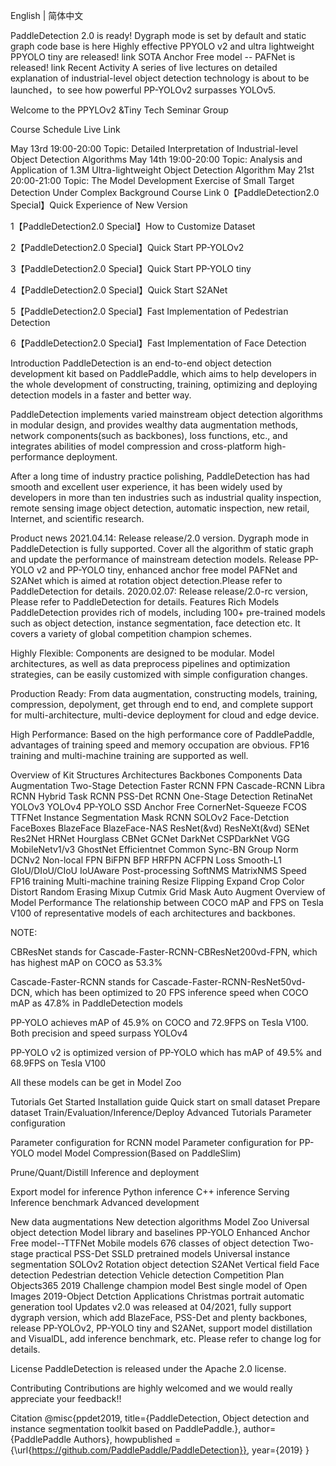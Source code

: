 English | 简体中文

PaddleDetection 2.0 is ready! Dygraph mode is set by default and static graph code base is here
Highly effective PPYOLO v2 and ultra lightweight PPYOLO tiny are released! link
SOTA Anchor Free model -- PAFNet is released! link
Recent Activity
A series of live lectures on detailed explanation of industrial-level object detection technology is about to be launched，to see how powerful PP-YOLOv2 surpasses YOLOv5.

Welcome to the PPYLOv2 &Tiny Tech Seminar Group


Course Schedule
Live Link

May 13rd 19:00-20:00
Topic: Detailed Interpretation of Industrial-level Object Detection Algorithms
May 14th 19:00-20:00
Topic: Analysis and Application of 1.3M Ultra-lightweight Object Detection Algorithm
May 21st 20:00-21:00
Topic: The Model Development Exercise of Small Target Detection Under Complex Background
Course Link
0【PaddleDetection2.0 Special】Quick Experience of New Version

1【PaddleDetection2.0 Special】How to Customize Dataset

2【PaddleDetection2.0 Special】Quick Start PP-YOLOv2

3【PaddleDetection2.0 Special】Quick Start PP-YOLO tiny

4【PaddleDetection2.0 Special】Quick Start S2ANet

5【PaddleDetection2.0 Special】Fast Implementation of Pedestrian Detection

6【PaddleDetection2.0 Special】Fast Implementation of Face Detection

Introduction
PaddleDetection is an end-to-end object detection development kit based on PaddlePaddle, which aims to help developers in the whole development of constructing, training, optimizing and deploying detection models in a faster and better way.

PaddleDetection implements varied mainstream object detection algorithms in modular design, and provides wealthy data augmentation methods, network components(such as backbones), loss functions, etc., and integrates abilities of model compression and cross-platform high-performance deployment.

After a long time of industry practice polishing, PaddleDetection has had smooth and excellent user experience, it has been widely used by developers in more than ten industries such as industrial quality inspection, remote sensing image object detection, automatic inspection, new retail, Internet, and scientific research.


Product news
2021.04.14: Release release/2.0 version. Dygraph mode in PaddleDetection is fully supported. Cover all the algorithm of static graph and update the performance of mainstream detection models. Release PP-YOLO v2 and PP-YOLO tiny, enhanced anchor free model PAFNet and S2ANet which is aimed at rotation object detection.Please refer to PaddleDetection for details.
2020.02.07: Release release/2.0-rc version, Please refer to PaddleDetection for details.
Features
Rich Models PaddleDetection provides rich of models, including 100+ pre-trained models such as object detection, instance segmentation, face detection etc. It covers a variety of global competition champion schemes.

Highly Flexible: Components are designed to be modular. Model architectures, as well as data preprocess pipelines and optimization strategies, can be easily customized with simple configuration changes.

Production Ready: From data augmentation, constructing models, training, compression, depolyment, get through end to end, and complete support for multi-architecture, multi-device deployment for cloud and edge device.

High Performance: Based on the high performance core of PaddlePaddle, advantages of training speed and memory occupation are obvious. FP16 training and multi-machine training are supported as well.

Overview of Kit Structures
Architectures	Backbones	Components	Data Augmentation
Two-Stage Detection
Faster RCNN
FPN
Cascade-RCNN
Libra RCNN
Hybrid Task RCNN
PSS-Det RCNN
One-Stage Detection
RetinaNet
YOLOv3
YOLOv4
PP-YOLO
SSD
Anchor Free
CornerNet-Squeeze
FCOS
TTFNet
Instance Segmentation
Mask RCNN
SOLOv2
Face-Detction
FaceBoxes
BlazeFace
BlazeFace-NAS
ResNet(&vd)
ResNeXt(&vd)
SENet
Res2Net
HRNet
Hourglass
CBNet
GCNet
DarkNet
CSPDarkNet
VGG
MobileNetv1/v3
GhostNet
Efficientnet
Common
Sync-BN
Group Norm
DCNv2
Non-local
FPN
BiFPN
BFP
HRFPN
ACFPN
Loss
Smooth-L1
GIoU/DIoU/CIoU
IoUAware
Post-processing
SoftNMS
MatrixNMS
Speed
FP16 training
Multi-machine training
Resize
Flipping
Expand
Crop
Color Distort
Random Erasing
Mixup
Cutmix
Grid Mask
Auto Augment
Overview of Model Performance
The relationship between COCO mAP and FPS on Tesla V100 of representative models of each architectures and backbones.


NOTE:

CBResNet stands for Cascade-Faster-RCNN-CBResNet200vd-FPN, which has highest mAP on COCO as 53.3%

Cascade-Faster-RCNN stands for Cascade-Faster-RCNN-ResNet50vd-DCN, which has been optimized to 20 FPS inference speed when COCO mAP as 47.8% in PaddleDetection models

PP-YOLO achieves mAP of 45.9% on COCO and 72.9FPS on Tesla V100. Both precision and speed surpass YOLOv4

PP-YOLO v2 is optimized version of PP-YOLO which has mAP of 49.5% and 68.9FPS on Tesla V100

All these models can be get in Model Zoo

Tutorials
Get Started
Installation guide
Quick start on small dataset
Prepare dataset
Train/Evaluation/Inference/Deploy
Advanced Tutorials
Parameter configuration

Parameter configuration for RCNN model
Parameter configuration for PP-YOLO model
Model Compression(Based on PaddleSlim)

Prune/Quant/Distill
Inference and deployment

Export model for inference
Python inference
C++ inference
Serving
Inference benchmark
Advanced development

New data augmentations
New detection algorithms
Model Zoo
Universal object detection
Model library and baselines
PP-YOLO
Enhanced Anchor Free model--TTFNet
Mobile models
676 classes of object detection
Two-stage practical PSS-Det
SSLD pretrained models
Universal instance segmentation
SOLOv2
Rotation object detection
S2ANet
Vertical field
Face detection
Pedestrian detection
Vehicle detection
Competition Plan
Objects365 2019 Challenge champion model
Best single model of Open Images 2019-Object Detction
Applications
Christmas portrait automatic generation tool
Updates
v2.0 was released at 04/2021, fully support dygraph version, which add BlazeFace, PSS-Det and plenty backbones, release PP-YOLOv2, PP-YOLO tiny and S2ANet, support model distillation and VisualDL, add inference benchmark, etc. Please refer to change log for details.

License
PaddleDetection is released under the Apache 2.0 license.

Contributing
Contributions are highly welcomed and we would really appreciate your feedback!!

Citation
@misc{ppdet2019,
title={PaddleDetection, Object detection and instance segmentation toolkit based on PaddlePaddle.},
author={PaddlePaddle Authors},
howpublished = {\url{https://github.com/PaddlePaddle/PaddleDetection}},
year={2019}
}

